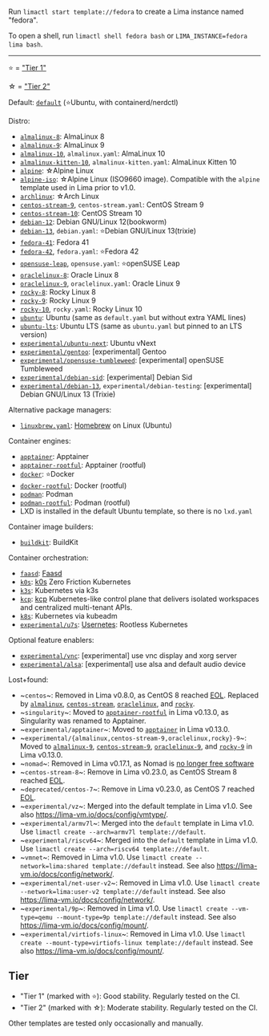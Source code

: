 Run `limactl start template://fedora` to create a Lima instance named "fedora".

To open a shell, run `limactl shell fedora bash` or `LIMA_INSTANCE=fedora lima bash`.

- - -

⭐ = ["Tier 1"](#tier)

☆ = ["Tier 2"](#tier)

Default: [`default`](./default.yaml) (⭐Ubuntu, with containerd/nerdctl)

Distro:
- [`almalinux-8`](./almalinux-8.yaml): AlmaLinux 8
- [`almalinux-9`](./almalinux-9.yaml): AlmaLinux 9
- [`almalinux-10`](./almalinux-10.yaml), `almalinux.yaml`: AlmaLinux 10
- [`almalinux-kitten-10`](./almalinux-kitten-10.yaml), `almalinux-kitten.yaml`: AlmaLinux Kitten 10
- [`alpine`](./alpine.yaml): ☆Alpine Linux
- [`alpine-iso`](./alpine-iso.yaml): ☆Alpine Linux (ISO9660 image). Compatible with the `alpine` template used in Lima prior to v1.0.
- [`archlinux`](./archlinux.yaml): ☆Arch Linux
- [`centos-stream-9`](./centos-stream-9.yaml), `centos-stream.yaml`: CentOS Stream 9
- [`centos-stream-10`](./centos-stream-10.yaml): CentOS Stream 10
- [`debian-12`](./debian-12.yaml): Debian GNU/Linux 12(bookworm)
- [`debian-13`](./debian-13.yaml), `debian.yaml`: ⭐Debian GNU/Linux 13(trixie)
- [`fedora-41`](./fedora-41.yaml): Fedora 41
- [`fedora-42`](./fedora-42.yaml), `fedora.yaml`: ⭐Fedora 42
- [`opensuse-leap`](./opensuse-leap.yaml), `opensuse.yaml`: ⭐openSUSE Leap
- [`oraclelinux-8`](./oraclelinux-8.yaml): Oracle Linux 8
- [`oraclelinux-9`](./oraclelinux-9.yaml), `oraclelinux.yaml`: Oracle Linux 9
- [`rocky-8`](./rocky-8.yaml): Rocky Linux 8
- [`rocky-9`](./rocky-9.yaml): Rocky Linux 9
- [`rocky-10`](./rocky-10.yaml), `rocky.yaml`: Rocky Linux 10
- [`ubuntu`](./ubuntu.yaml): Ubuntu (same as `default.yaml` but without extra YAML lines)
- [`ubuntu-lts`](./ubuntu-lts.yaml): Ubuntu LTS (same as `ubuntu.yaml` but pinned to an LTS version)
- [`experimental/ubuntu-next`](./experimental/ubuntu-next.yaml): Ubuntu vNext
- [`experimental/gentoo`](./experimental/gentoo.yaml): [experimental] Gentoo
- [`experimental/opensuse-tumbleweed`](./experimental/opensuse-tumbleweed.yaml): [experimental] openSUSE Tumbleweed
- [`experimental/debian-sid`](./experimental/debian-sid.yaml): [experimental] Debian Sid
- [`experimental/debian-13`](./experimental/debian-13.yaml), `experimental/debian-testing`: [experimental] Debian GNU/Linux 13 (Trixie)

Alternative package managers:
- [`linuxbrew.yaml`](./linuxbrew.yaml): [Homebrew](https://brew.sh) on Linux (Ubuntu)

Container engines:
- [`apptainer`](./apptainer.yaml): Apptainer
- [`apptainer-rootful`](./apptainer-rootful.yaml): Apptainer (rootful)
- [`docker`](./docker.yaml): ⭐Docker
- [`docker-rootful`](./docker-rootful.yaml): Docker (rootful)
- [`podman`](./podman.yaml): Podman
- [`podman-rootful`](./podman-rootful.yaml): Podman (rootful)
- LXD is installed in the default Ubuntu template, so there is no `lxd.yaml`

Container image builders:
- [`buildkit`](./buildkit.yaml): BuildKit

Container orchestration:
- [`faasd`](./faasd.yaml): [Faasd](https://docs.openfaas.com/deployment/edge/)
- [`k0s`](./k0s.yaml): [k0s](https://k0sproject.io/) Zero Friction Kubernetes
- [`k3s`](./k3s.yaml): Kubernetes via k3s
- [`kcp`](./kcp.yaml): [kcp](https://github.com/kcp-dev/kcp) Kubernetes-like control plane that delivers isolated workspaces and centralized multi-tenant APIs.
- [`k8s`](./k8s.yaml): Kubernetes via kubeadm
- [`experimental/u7s`](./experimental/u7s.yaml): [Usernetes](https://github.com/rootless-containers/usernetes): Rootless Kubernetes

Optional feature enablers:
- [`experimental/vnc`](./experimental/vnc.yaml): [experimental] use vnc display and xorg server
- [`experimental/alsa`](./experimental/alsa.yaml): [experimental] use alsa and default audio device

Lost+found:
- ~`centos`~: Removed in Lima v0.8.0, as CentOS 8 reached [EOL](https://www.centos.org/centos-linux-eol/).
  Replaced by [`almalinux`](./almalinux.yaml), [`centos-stream`](./centos-stream.yaml), [`oraclelinux`](./oraclelinux.yaml),
  and [`rocky`](./rocky.yaml).
- ~`singularity`~: Moved to [`apptainer-rootful`](./apptainer-rootful.yaml) in Lima v0.13.0, as Singularity was renamed to Apptainer.
- ~`experimental/apptainer`~: Moved to [`apptainer`](./apptainer.yaml) in Lima v0.13.0.
- ~`experimental/{almalinux,centos-stream-9,oraclelinux,rocky}-9`~: Moved to [`almalinux-9`](./almalinux-9.yaml), [`centos-stream-9`](./centos-stream-9.yaml),
  [`oraclelinux-9`](./oraclelinux-9.yaml), and [`rocky-9`](./rocky-9.yaml) in Lima v0.13.0.
- ~`nomad`~: Removed in Lima v0.17.1, as Nomad is [no longer free software](https://github.com/hashicorp/nomad/commit/b3e30b1dfa185d9437a25830522da47b91f78816)
- ~`centos-stream-8`~: Remove in Lima v0.23.0, as CentOS Stream 8 reached [EOL](https://blog.centos.org/2023/04/end-dates-are-coming-for-centos-stream-8-and-centos-linux-7/).
- ~`deprecated/centos-7`~: Remove in Lima v0.23.0, as CentOS 7 reached [EOL](https://blog.centos.org/2023/04/end-dates-are-coming-for-centos-stream-8-and-centos-linux-7/).
- ~`experimental/vz`~: Merged into the default template in Lima v1.0. See also <https://lima-vm.io/docs/config/vmtype/>.
- ~`experimental/armv7l`~: Merged into the `default` template in Lima v1.0. Use `limactl create --arch=armv7l template://default`.
- ~`experimental/riscv64`~: Merged into the `default` template in Lima v1.0. Use `limactl create --arch=riscv64 template://default`.
- ~`vmnet`~: Removed in Lima v1.0. Use `limactl create --network=lima:shared template://default` instead. See also <https://lima-vm.io/docs/config/network/>.
- ~`experimental/net-user-v2`~: Removed in Lima v1.0. Use `limactl create --network=lima:user-v2 template://default` instead. See also <https://lima-vm.io/docs/config/network/>.
- ~`experimental/9p`~: Removed in Lima v1.0. Use `limactl create --vm-type=qemu --mount-type=9p template://default` instead. See also <https://lima-vm.io/docs/config/mount/>.
- ~`experimental/virtiofs-linux`~: Removed in Lima v1.0. Use `limactl create --mount-type=virtiofs-linux template://default` instead. See also <https://lima-vm.io/docs/config/mount/>.

## Tier

- "Tier 1" (marked with ⭐): Good stability. Regularly tested on the CI.
- "Tier 2" (marked with ☆): Moderate stability. Regularly tested on the CI.

Other templates are tested only occasionally and manually.
